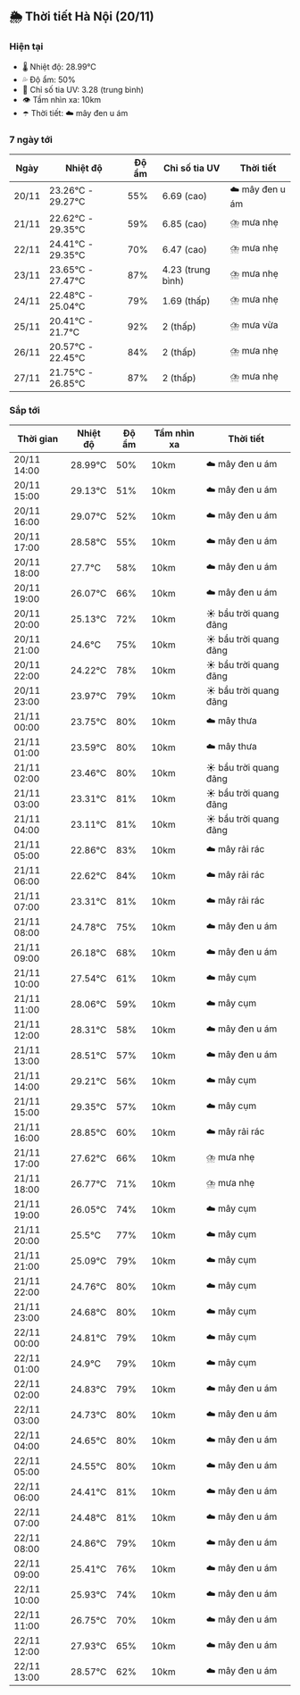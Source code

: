## 🌦️ Thời tiết Hà Nội (20/11)

### Hiện tại

- 🌡️ Nhiệt độ: 28.99℃
- 💦 Độ ẩm: 50%
- 🌟 Chỉ số tia UV: 3.28 (trung bình)
- 👁️ Tầm nhìn xa: 10km
- ☂️ Thời tiết: ☁️ mây đen u ám

### 7 ngày tới

| Ngày | Nhiệt độ | Độ ẩm | Chỉ số tia UV | Thời tiết |
| --- | --- | --- | --- | --- |
| 20/11 | 23.26℃ - 29.27℃ | 55% | 6.69 (cao) | ☁️ mây đen u ám |
| 21/11 | 22.62℃ - 29.35℃ | 59% | 6.85 (cao) | ⛈️ mưa nhẹ |
| 22/11 | 24.41℃ - 29.35℃ | 70% | 6.47 (cao) | ⛈️ mưa nhẹ |
| 23/11 | 23.65℃ - 27.47℃ | 87% | 4.23 (trung bình) | ⛈️ mưa nhẹ |
| 24/11 | 22.48℃ - 25.04℃ | 79% | 1.69 (thấp) | ⛈️ mưa nhẹ |
| 25/11 | 20.41℃ - 21.7℃ | 92% | 2 (thấp) | ⛈️ mưa vừa |
| 26/11 | 20.57℃ - 22.45℃ | 84% | 2 (thấp) | ⛈️ mưa nhẹ |
| 27/11 | 21.75℃ - 26.85℃ | 87% | 2 (thấp) | ⛈️ mưa nhẹ |

### Sắp tới

| Thời gian | Nhiệt độ | Độ ẩm | Tầm nhìn xa | Thời tiết |
| --- | --- | --- | --- | --- |
| 20/11 14:00 | 28.99℃ | 50% | 10km | ☁️ mây đen u ám |
| 20/11 15:00 | 29.13℃ | 51% | 10km | ☁️ mây đen u ám |
| 20/11 16:00 | 29.07℃ | 52% | 10km | ☁️ mây đen u ám |
| 20/11 17:00 | 28.58℃ | 55% | 10km | ☁️ mây đen u ám |
| 20/11 18:00 | 27.7℃ | 58% | 10km | ☁️ mây đen u ám |
| 20/11 19:00 | 26.07℃ | 66% | 10km | ☁️ mây đen u ám |
| 20/11 20:00 | 25.13℃ | 72% | 10km | ☀️ bầu trời quang đãng |
| 20/11 21:00 | 24.6℃ | 75% | 10km | ☀️ bầu trời quang đãng |
| 20/11 22:00 | 24.22℃ | 78% | 10km | ☀️ bầu trời quang đãng |
| 20/11 23:00 | 23.97℃ | 79% | 10km | ☀️ bầu trời quang đãng |
| 21/11 00:00 | 23.75℃ | 80% | 10km | ☁️ mây thưa |
| 21/11 01:00 | 23.59℃ | 80% | 10km | ☁️ mây thưa |
| 21/11 02:00 | 23.46℃ | 80% | 10km | ☀️ bầu trời quang đãng |
| 21/11 03:00 | 23.31℃ | 81% | 10km | ☀️ bầu trời quang đãng |
| 21/11 04:00 | 23.11℃ | 81% | 10km | ☀️ bầu trời quang đãng |
| 21/11 05:00 | 22.86℃ | 83% | 10km | ☁️ mây rải rác |
| 21/11 06:00 | 22.62℃ | 84% | 10km | ☁️ mây rải rác |
| 21/11 07:00 | 23.31℃ | 81% | 10km | ☁️ mây rải rác |
| 21/11 08:00 | 24.78℃ | 75% | 10km | ☁️ mây đen u ám |
| 21/11 09:00 | 26.18℃ | 68% | 10km | ☁️ mây đen u ám |
| 21/11 10:00 | 27.54℃ | 61% | 10km | ☁️ mây cụm |
| 21/11 11:00 | 28.06℃ | 59% | 10km | ☁️ mây cụm |
| 21/11 12:00 | 28.31℃ | 58% | 10km | ☁️ mây đen u ám |
| 21/11 13:00 | 28.51℃ | 57% | 10km | ☁️ mây đen u ám |
| 21/11 14:00 | 29.21℃ | 56% | 10km | ☁️ mây cụm |
| 21/11 15:00 | 29.35℃ | 57% | 10km | ☁️ mây cụm |
| 21/11 16:00 | 28.85℃ | 60% | 10km | ☁️ mây rải rác |
| 21/11 17:00 | 27.62℃ | 66% | 10km | ⛈️ mưa nhẹ |
| 21/11 18:00 | 26.77℃ | 71% | 10km | ⛈️ mưa nhẹ |
| 21/11 19:00 | 26.05℃ | 74% | 10km | ☁️ mây cụm |
| 21/11 20:00 | 25.5℃ | 77% | 10km | ☁️ mây cụm |
| 21/11 21:00 | 25.09℃ | 79% | 10km | ☁️ mây cụm |
| 21/11 22:00 | 24.76℃ | 80% | 10km | ☁️ mây cụm |
| 21/11 23:00 | 24.68℃ | 80% | 10km | ☁️ mây cụm |
| 22/11 00:00 | 24.81℃ | 79% | 10km | ☁️ mây cụm |
| 22/11 01:00 | 24.9℃ | 79% | 10km | ☁️ mây cụm |
| 22/11 02:00 | 24.83℃ | 79% | 10km | ☁️ mây đen u ám |
| 22/11 03:00 | 24.73℃ | 80% | 10km | ☁️ mây đen u ám |
| 22/11 04:00 | 24.65℃ | 80% | 10km | ☁️ mây đen u ám |
| 22/11 05:00 | 24.55℃ | 80% | 10km | ☁️ mây đen u ám |
| 22/11 06:00 | 24.41℃ | 81% | 10km | ☁️ mây đen u ám |
| 22/11 07:00 | 24.48℃ | 81% | 10km | ☁️ mây đen u ám |
| 22/11 08:00 | 24.86℃ | 79% | 10km | ☁️ mây đen u ám |
| 22/11 09:00 | 25.41℃ | 76% | 10km | ☁️ mây đen u ám |
| 22/11 10:00 | 25.93℃ | 74% | 10km | ☁️ mây đen u ám |
| 22/11 11:00 | 26.75℃ | 70% | 10km | ☁️ mây đen u ám |
| 22/11 12:00 | 27.93℃ | 65% | 10km | ☁️ mây đen u ám |
| 22/11 13:00 | 28.57℃ | 62% | 10km | ☁️ mây đen u ám |
